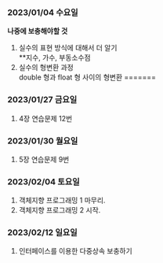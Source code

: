 ### 2023/01/04 수요일

**나중에 보충해야할 것**

1. 실수의 표현 방식에 대해서 더 알기 <br>
   **지수, 가수, 부동소수점
2. 실수의 형변환 과정 <br>
   double 형과 float 형 사이의 형변환
=======
   
### 2023/01/27 금요일

1. 4장 연습문제 12번 

### 2023/01/30 월요일
1. 5장 연습문제 9번

### 2023/02/04 토요일
1. 객체지향 프로그래밍 1 마무리.
2. 객체지향 프로그래밍 2 시작.

### 2023/02/12 일요일
1. 인터페이스를 이용한 다중상속 보충하기


